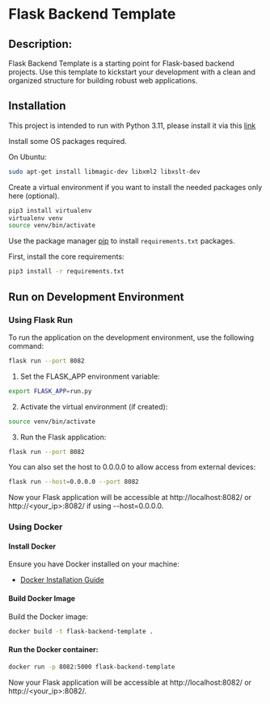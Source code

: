 # Flask Backend Template

## Description:
Flask Backend Template is a starting point for Flask-based backend projects. Use this template to kickstart your development with a clean and organized structure for building robust web applications.


## Installation

This project is intended to run with Python 3.11, please install it via this [link](https://www.python.org/downloads/)

Install some OS packages required.

On Ubuntu:

```bash
sudo apt-get install libmagic-dev libxml2 libxslt-dev
```

Create a virtual environment if you want to install the needed packages only here (optional).

```bash
pip3 install virtualenv
virtualenv venv
source venv/bin/activate
```

Use the package manager [pip](https://pip.pypa.io/en/stable/) to install `requirements.txt` packages.

First, install the core requirements:

```bash
pip3 install -r requirements.txt
```

## Run on Development Environment

### Using Flask Run

To run the application on the development environment, use the following command:

```bash
flask run --port 8082
```

1. Set the FLASK_APP environment variable:

```bash
export FLASK_APP=run.py
```
2. Activate the virtual environment (if created):

```bash
source venv/bin/activate
```
3. Run the Flask application:

```bash
flask run --port 8082
```
You can also set the host to 0.0.0.0 to allow access from external devices:

```bash
flask run --host=0.0.0.0 --port 8082
```
Now your Flask application will be accessible at http://localhost:8082/ or http://<your_ip>:8082/ if using --host=0.0.0.0.

### Using Docker

#### Install Docker
Ensure you have Docker installed on your machine:

- [Docker Installation Guide](https://docs.docker.com/get-docker/)

#### Build Docker Image
Build the Docker image:

```bash
docker build -t flask-backend-template .
```

#### Run the Docker container:

```bash
docker run -p 8082:5000 flask-backend-template
```

Now your Flask application will be accessible at http://localhost:8082/ or http://<your_ip>:8082/.

